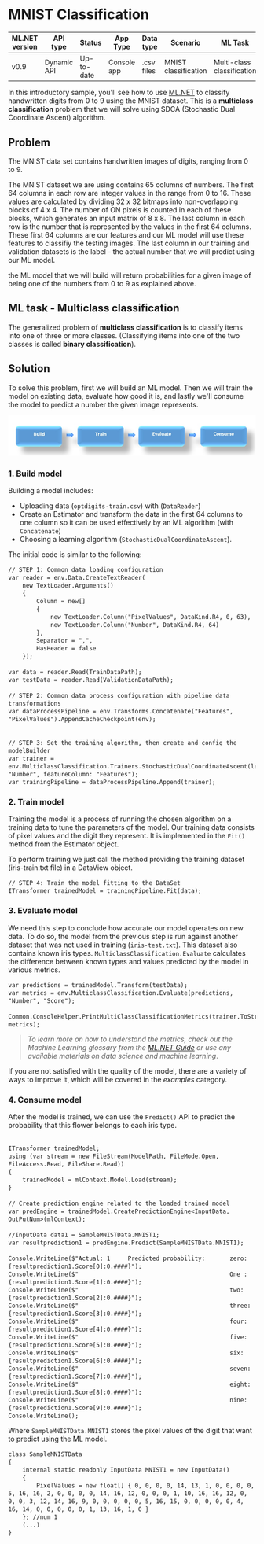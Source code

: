# MNIST Classification

| ML.NET version | API type          | Status                        | App Type    | Data type | Scenario            | ML Task                   | Algorithms                  |
|----------------|-------------------|-------------------------------|-------------|-----------|---------------------|---------------------------|-----------------------------|
| v0.9           | Dynamic API | Up-to-date | Console app | .csv files | MNIST classification | Multi-class classification | Sdca Multi-class |

In this introductory sample, you'll see how to use [ML.NET](https://www.microsoft.com/net/learn/apps/machine-learning-and-ai/ml-dotnet) to classify handwritten digits from 0 to 9 using the MNIST dataset. This is a **multiclass classification** problem that we will solve using SDCA (Stochastic Dual Coordinate Ascent) algorithm.

## Problem

The MNIST data set contains handwritten images of digits, ranging from 0 to 9.

The MNIST dataset we are using contains 65 columns of numbers. The first 64 columns in each row are integer values in the range from 0 to 16. These values are calculated by dividing 32 x 32 bitmaps into non-overlapping blocks of 4 x 4. The number of ON pixels is counted in each of these blocks, which generates an input matrix of 8 x 8. The last column in each row is the number that is represented by the values in the first 64 columns. These first 64 columns are our features and our ML model will use these features to classifiy the testing images. The last column in our training and validation datasets is the label - the actual number that we will predict using our ML model.

the ML model that we will build will return probabilities for a given image of being one of the numbers from 0 to 9 as explained above.

## ML task - Multiclass classification
The generalized problem of **multiclass classification** is to classify items into one of three or more classes. (Classifying items into one of the two classes is called **binary classification**).

## Solution
To solve this problem, first we will build an ML model. Then we will train the model on existing data, evaluate how good it is, and lastly we'll consume the model to predict a number the given image represents.

![Build -> Train -> Evaluate -> Consume](../shared_content/modelpipeline.png)

### 1. Build model

Building a model includes: 
* Uploading data (`optdigits-train.csv`) with (`DataReader`)
* Create an Estimator and transform the data in the first 64 columns to one column so it can be used effectively by an ML algorithm (with `Concatenate`)
* Choosing a learning algorithm (`StochasticDualCoordinateAscent`). 


The initial code is similar to the following:
```CSharp
// STEP 1: Common data loading configuration
var reader = env.Data.CreateTextReader(
	new TextLoader.Arguments()
	{
		Column = new[] 
		{
			new TextLoader.Column("PixelValues", DataKind.R4, 0, 63),
			new TextLoader.Column("Number", DataKind.R4, 64)
		},
		Separator = ",",
		HasHeader = false
	});

var data = reader.Read(TrainDataPath);
var testData = reader.Read(ValidationDataPath);

// STEP 2: Common data process configuration with pipeline data transformations
var dataProcessPipeline = env.Transforms.Concatenate("Features", "PixelValues").AppendCacheCheckpoint(env);
                

// STEP 3: Set the training algorithm, then create and config the modelBuilder
var trainer = env.MulticlassClassification.Trainers.StochasticDualCoordinateAscent(labelColumn: "Number", featureColumn: "Features");
var trainingPipeline = dataProcessPipeline.Append(trainer);
```

### 2. Train model
Training the model is a process of running the chosen algorithm on a training data to tune the parameters of the model. Our training data consists of pixel values and the digit they represent. It is implemented in the `Fit()` method from the Estimator object. 

To perform training we just call the method providing the training dataset (iris-train.txt file) in a DataView object.

```CSharp
// STEP 4: Train the model fitting to the DataSet            
ITransformer trainedModel = trainingPipeline.Fit(data);

```
### 3. Evaluate model
We need this step to conclude how accurate our model operates on new data. To do so, the model from the previous step is run against another dataset that was not used in training (`iris-test.txt`). This dataset also contains known iris types. `MulticlassClassification.Evaluate` calculates the difference between known types and values predicted by the model in various metrics.

```CSharp
var predictions = trainedModel.Transform(testData);
var metrics = env.MulticlassClassification.Evaluate(predictions, "Number", "Score");

Common.ConsoleHelper.PrintMultiClassClassificationMetrics(trainer.ToString(), metrics);
```

>*To learn more on how to understand the metrics, check out the Machine Learning glossary from the [ML.NET Guide](https://docs.microsoft.com/en-us/dotnet/machine-learning/) or use any available materials on data science and machine learning*.

If you are not satisfied with the quality of the model, there are a variety of ways to improve it, which will be covered in the *examples* category.

### 4. Consume model
After the model is trained, we can use the `Predict()` API to predict the probability that this flower belongs to each iris type. 

```CSharp

ITransformer trainedModel;
using (var stream = new FileStream(ModelPath, FileMode.Open, FileAccess.Read, FileShare.Read))
{
	trainedModel = mlContext.Model.Load(stream);
}

// Create prediction engine related to the loaded trained model
var predEngine = trainedModel.CreatePredictionEngine<InputData, OutPutNum>(mlContext);

//InputData data1 = SampleMNISTData.MNIST1;
var resultprediction1 = predEngine.Predict(SampleMNISTData.MNIST1);

Console.WriteLine($"Actual: 1     Predicted probability:       zero:  {resultprediction1.Score[0]:0.####}");
Console.WriteLine($"                                           One :  {resultprediction1.Score[1]:0.####}");
Console.WriteLine($"                                           two:   {resultprediction1.Score[2]:0.####}");
Console.WriteLine($"                                           three: {resultprediction1.Score[3]:0.####}");
Console.WriteLine($"                                           four:  {resultprediction1.Score[4]:0.####}");
Console.WriteLine($"                                           five:  {resultprediction1.Score[5]:0.####}");
Console.WriteLine($"                                           six:   {resultprediction1.Score[6]:0.####}");
Console.WriteLine($"                                           seven: {resultprediction1.Score[7]:0.####}");
Console.WriteLine($"                                           eight: {resultprediction1.Score[8]:0.####}");
Console.WriteLine($"                                           nine:  {resultprediction1.Score[9]:0.####}");
Console.WriteLine();

```

Where `SampleMNISTData.MNIST1` stores the pixel values of the digit that want to predict using the ML model.

```CSharp
class SampleMNISTData
{
	internal static readonly InputData MNIST1 = new InputData()
	{
		PixelValues = new float[] { 0, 0, 0, 0, 14, 13, 1, 0, 0, 0, 0, 5, 16, 16, 2, 0, 0, 0, 0, 14, 16, 12, 0, 0, 0, 1, 10, 16, 16, 12, 0, 0, 0, 3, 12, 14, 16, 9, 0, 0, 0, 0, 0, 5, 16, 15, 0, 0, 0, 0, 0, 4, 16, 14, 0, 0, 0, 0, 0, 1, 13, 16, 1, 0 }
	}; //num 1
    (...)
}
```
